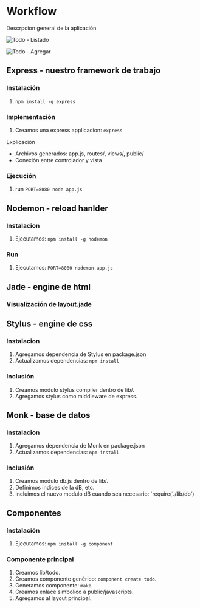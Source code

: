 
# Workflow

Descrpcion general de la aplicación

![Todo -
Listado](http://f.cl.ly/items/2R2S2Y062U0s3G14093r/bawk%20-%20todo%20-%2001%20(2).png)

![Todo - Agregar](http://f.cl.ly/items/0s2F0P132U1D1q2H2H37/baws%20-%20todo%20-%2002.png)

## Express - nuestro framework de trabajo

### Instalación

  1. `npm install -g express`

### Implementación

  1. Creamos una express applicacion: `express`

  Explicación

  * Archivos generados: app.js, routes/, views/, public/
  * Conexión entre controlador y vista

### Ejecución

  1. run `PORT=8080 node app.js`


## Nodemon - reload hanlder

### Instalacion

  1. Ejecutamos: `npm install -g nodemon`

### Run

  1. Ejecutamos: `PORT=8080 nodemon app.js` 


## Jade - engine de html

### Visualización de layout.jade


## Stylus - engine de css

### Instalacion

  1. Agregamos dependencia de Stylus en package.json
  2. Actualizamos dependencias: `npm install`

### Inclusión

  1. Creamos modulo stylus compiler dentro de lib/.
  1. Agregamos stylus como middleware de express.


## Monk - base de datos

### Instalacion

  1. Agregamos dependencia de Monk en package.json
  2. Actualizamos dependencias: `npm install`

### Inclusión

  1. Creamos modulo db.js dentro de lib/.
  2. Definimos indices de la dB, etc.
  3. Incluimos el nuevo modulo dB cuando sea necesario: `require('./lib/db')


## Componentes

### Instalación

  1. Ejecutamos: `npm install -g component` 

### Componente principal

  1. Creamos lib/todo.
  2. Creamos componente genérico: `component create todo`.
  3. Generamos componente: `make`.
  2. Creamos enlace simbolico a public/javascripts.
  3. Agregamos al layout principal.
